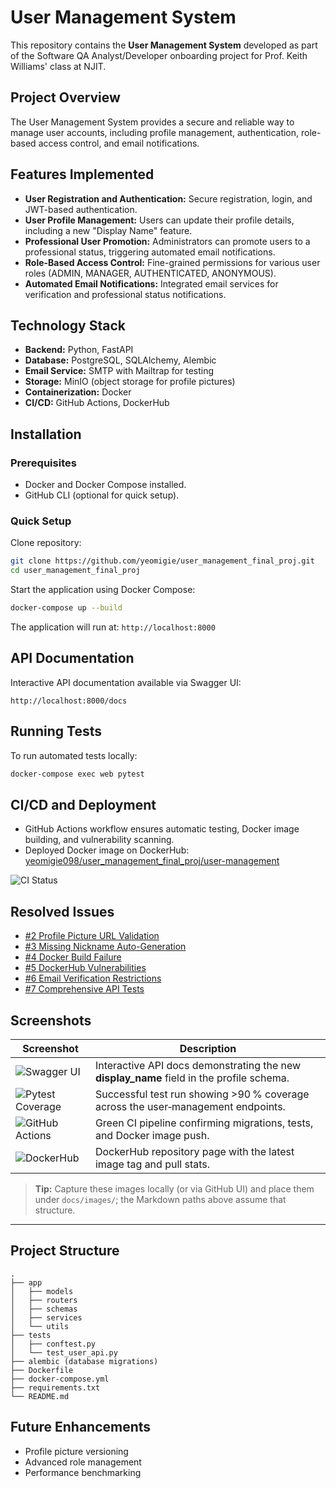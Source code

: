 # User Management System

This repository contains the **User Management System** developed as part of the Software QA Analyst/Developer onboarding project for Prof. Keith Williams' class at NJIT.

## Project Overview

The User Management System provides a secure and reliable way to manage user accounts, including profile management, authentication, role-based access control, and email notifications.

## Features Implemented

* **User Registration and Authentication:** Secure registration, login, and JWT-based authentication.
* **User Profile Management:** Users can update their profile details, including a new "Display Name" feature.
* **Professional User Promotion:** Administrators can promote users to a professional status, triggering automated email notifications.
* **Role-Based Access Control:** Fine-grained permissions for various user roles (ADMIN, MANAGER, AUTHENTICATED, ANONYMOUS).
* **Automated Email Notifications:** Integrated email services for verification and professional status notifications.

## Technology Stack

* **Backend:** Python, FastAPI
* **Database:** PostgreSQL, SQLAlchemy, Alembic
* **Email Service:** SMTP with Mailtrap for testing
* **Storage:** MinIO (object storage for profile pictures)
* **Containerization:** Docker
* **CI/CD:** GitHub Actions, DockerHub

## Installation

### Prerequisites

* Docker and Docker Compose installed.
* GitHub CLI (optional for quick setup).

### Quick Setup

Clone repository:

```bash
git clone https://github.com/yeomigie/user_management_final_proj.git
cd user_management_final_proj
```

Start the application using Docker Compose:

```bash
docker-compose up --build
```

The application will run at: `http://localhost:8000`

## API Documentation

Interactive API documentation available via Swagger UI:

```
http://localhost:8000/docs
```

## Running Tests

To run automated tests locally:

```bash
docker-compose exec web pytest
```

## CI/CD and Deployment

* GitHub Actions workflow ensures automatic testing, Docker image building, and vulnerability scanning.
* Deployed Docker image on DockerHub: [yeomigie098/user_management_final_proj/user-management](https://hub.docker.com/repository/docker/yeomigie098/user_management_final_proj)

![CI Status](https://github.com/yeomigie/user_management_final_proj/actions/workflows/main.yml/badge.svg)

## Resolved Issues

* [#2 Profile Picture URL Validation](https://github.com/Sarachaker/user_management_final_proj/issues/2)
* [#3 Missing Nickname Auto-Generation](https://github.com/Sarachaker/user_management_final_proj/issues/3)
* [#4 Docker Build Failure](https://github.com/Sarachaker/user_management_final_proj/issues/4)
* [#5 DockerHub Vulnerabilities](https://github.com/Sarachaker/user_management_final_proj/issues/5)
* [#6 Email Verification Restrictions](https://github.com/Sarachaker/user_management_final_proj/issues/6)
* [#7 Comprehensive API Tests](https://github.com/Sarachaker/user_management_final_proj/issues/7)

## Screenshots

| Screenshot                                         | Description                                                                               |
| -------------------------------------------------- | ----------------------------------------------------------------------------------------- |
| ![Swagger UI](docs/images/swagger_ui.png)          | Interactive API docs demonstrating the new **display\_name** field in the profile schema. |
| ![Pytest Coverage](docs/images/pytest_results.png) | Successful test run showing >90 % coverage across the user‑management endpoints.          |
| ![GitHub Actions](docs/images/ci_pipeline.png)     | Green CI pipeline confirming migrations, tests, and Docker image push.                    |
| ![DockerHub](docs/images/dockerhub_repo.png)       | DockerHub repository page with the latest image tag and pull stats.                       |

> **Tip:** Capture these images locally (or via GitHub UI) and place them under `docs/images/`; the Markdown paths above assume that structure.

---

## Project Structure

```
.
├── app
│   ├── models
│   ├── routers
│   ├── schemas
│   ├── services
│   └── utils
├── tests
│   ├── conftest.py
│   └── test_user_api.py
├── alembic (database migrations)
├── Dockerfile
├── docker-compose.yml
├── requirements.txt
└── README.md
```

## Future Enhancements

* Profile picture versioning
* Advanced role management
* Performance benchmarking